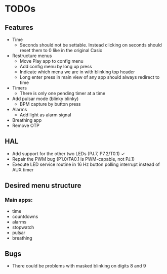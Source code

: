 # TODOs

## Features
- Time
    - Seconds should not be settable. Instead clicking on seconds should reset them to 0 like in the original Casio
- Restructure menus
    - Move Play app to config menu
    - Add config menu by long up press
    - Indicate which menu we are in with blinking top header
    - Long enter press in main view of any app should always redirect to time
- Timers
    - There is only one pending timer at a time
- Add pulsar mode (blinky blinky)
    - BPM capture by button press
- Alarms
    - Add light as alarm signal
- Breathing app
- Remove OTP

## HAL
- Add support for the other two LEDs (PJ.7, P7.2/T0.1) ✓
- Repair the PWM bug (P1.0/TA0.1 is PWM-capable, not PJ.1)
- Execute LED service routine in 16 Hz button polling interrupt instead of AUX timer

## Desired menu structure

### Main apps:
- time
- countdowns
- alarms
- stopwatch
- pulsar
- breathing

## Bugs
- There could be problems with masked blinking on digits 8 and 9
